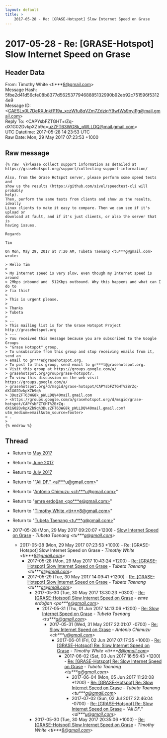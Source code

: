 ```yaml
---
layout: default
title: >
    2017-05-28 - Re: [GRASE-Hotspot] Slow Internet Speed on Grase
---
```


# 2017-05-28 - Re: [GRASE-Hotspot] Slow Internet Speed on Grase

## Header Data

From: Timothy White \<ti***8@gmail.com\><br>
Message Hash: 5fbe2d41d56cfe08b8377d56253779468885132990b92eb92c751596f53124e9<br>
Message ID: \<CAESLx0L7DeRXJnkfP19a_xczWfu8qVZm7ZdziqY9wfWs9nyiPg@mail.gmail.com\><br>
Reply To: \<CAPYsbFZTGHT+rZq-dX1G02DvkpXZb9q=uzZFT63WG8k_pWLLDQ@mail.gmail.com\><br>
UTC Datetime: 2017-05-28 14:23:53 UTC<br>
Raw Date: Mon, 29 May 2017 07:23:53 +1000<br>

## Raw message

```
{% raw  %}Please collect support information as detailed at
https://grasehotspot.org/support/collecting-support-information/

Also, from the Grase Hotspot server, please perform some speed tests and
show us the results (https://github.com/sivel/speedtest-cli will probably
help).
Then, perform the same tests from clients and show us the results, ideally
Linux clients to make it easy to compare. Then we can see if it's upload or
download at fault, and if it's just clients, or also the server that is
having issues.

Regards

Tim

On Mon, May 29, 2017 at 7:20 AM, Tubeta Taenang <tu***g@gmail.com>
wrote:

> Hello Tim
>
> My Internet speed is very slow, even though my Internet speed is around
> 2Mbps inbound and  512Kbps outbound. Why this happens and what can I do to
> fix this?
>
> This is urgent please.
>
> Thanks
> Tubeta
>
> --
> This mailing list is for the Grase Hotspot Project http://grasehotspot.org
> ---
> You received this message because you are subscribed to the Google Groups
> "Grase Hotspot" group.
> To unsubscribe from this group and stop receiving emails from it, send an
> email to gr***e@grasehotspot.org.
> To post to this group, send email to gr***t@grasehotspot.org.
> Visit this group at https://groups.google.com/a/
> grasehotspot.org/group/grase-hotspot/.
> To view this discussion on the web visit https://groups.google.com/a/
> grasehotspot.org/d/msgid/grase-hotspot/CAPYsbFZTGHT%2BrZq-dX1G02DvkpXZb9q%
> 3DuzZFT63WG8k_pWLLDQ%40mail.gmail.com
> <https://groups.google.com/a/grasehotspot.org/d/msgid/grase-hotspot/CAPYsbFZTGHT%2BrZq-dX1G02DvkpXZb9q%3DuzZFT63WG8k_pWLLDQ%40mail.gmail.com?utm_medium=email&utm_source=footer>
> .
>
{% endraw %}
```

## Thread

+ Return to [May 2017](/archive/2017/05)
+ Return to [June 2017](/archive/2017/06)
+ Return to [July 2017](/archive/2017/07)

+ Return to "["Ali DF." <al***u<span>@</span>gmail.com>](/authors/al___u_at_gmail_com)"
+ Return to "[António Chimuzu <ch***u<span>@</span>gmail.com>](/authors/ch___u_at_gmail_com)"
+ Return to "[emre erdoğan <po***e<span>@</span>gmail.com>](/authors/po___e_at_gmail_com)"
+ Return to "[Timothy White <ti***8<span>@</span>gmail.com>](/authors/ti___8_at_gmail_com)"
+ Return to "[Tubeta Taenang <tu***g<span>@</span>gmail.com>](/authors/tu___g_at_gmail_com)"

+ 2017-05-28 (Mon, 29 May 2017 09:20:07 +1200) - [Slow Internet Speed on Grase](/archive/2017/05/e823627b016bd814e939ac0546a84e5848dea8c2c32f0c0643670be319d528e6) - _Tubeta Taenang \<tu***g@gmail.com\>_
  + 2017-05-28 (Mon, 29 May 2017 07:23:53 +1000) - Re: [GRASE-Hotspot] Slow Internet Speed on Grase - _Timothy White \<ti***8@gmail.com\>_
    + 2017-05-28 (Mon, 29 May 2017 10:43:24 +1200) - [Re: [GRASE-Hotspot] Slow Internet Speed on Grase](/archive/2017/05/38b110d9f834267704aab389bdb2b1fc928e34340acbe172386259b7c628745a) - _Tubeta Taenang \<tu***g@gmail.com\>_
    + 2017-05-29 (Tue, 30 May 2017 14:09:41 +1200) - [Re: [GRASE-Hotspot] Slow Internet Speed on Grase](/archive/2017/05/66c69cfc6f6bbbddff641996b20454426fca648e8a775b0a4fab1f7ac3beb154) - _Tubeta Taenang \<tu***g@gmail.com\>_
      + 2017-05-30 (Tue, 30 May 2017 13:30:23 +0300) - [Re: [GRASE-Hotspot] Slow Internet Speed on Grase](/archive/2017/05/1c8a8903ea6ffa6bbf25dc04057ff8af8a443cfec43e615728c5da0e4e000485) - _emre erdoğan \<po***e@gmail.com\>_
        + 2017-05-31 (Thu, 01 Jun 2017 14:13:06 +1200) - [Re: Slow Internet Speed on Grase](/archive/2017/05/7d4939dff8bc48e7dc6f092d1f9fae1aa2cfb0e7fa02f8a57fed37480a9800e6) - _Tubeta Taenang \<tu***g@gmail.com\>_
          + 2017-05-31 (Wed, 31 May 2017 22:01:07 -0700) - [Re: Slow Internet Speed on Grase](/archive/2017/05/3837bf566a3e51037ad1df6587b7e3897ae704e09f6cc2cec19d07512d58801e) - _António Chimuzu \<ch***u@gmail.com\>_
            + 2017-06-01 (Fri, 02 Jun 2017 07:17:35 +1000) - [Re: [GRASE-Hotspot] Re: Slow Internet Speed on Grase](/archive/2017/06/ada36f32c48c8e8151bb02171ef29d12f4221cd9257f8b7e4c72a5dfd753205d) - _Timothy White \<ti***8@gmail.com\>_
              + 2017-06-02 (Sat, 03 Jun 2017 16:56:43 +1200) - [Re: [GRASE-Hotspot] Re: Slow Internet Speed on Grase](/archive/2017/06/6d3a5b1f34ac8ab8d06603387e320f91687fbc91a4a5732b3df930980e6794d4) - _Tubeta Taenang \<tu***g@gmail.com\>_
                + 2017-06-04 (Mon, 05 Jun 2017 11:20:08 +1200) - [Re: [GRASE-Hotspot] Re: Slow Internet Speed on Grase](/archive/2017/06/d7f82feda99bb325cdbe2302667e5e735046abc3c6e179b313392ab7e03b21e4) - _Tubeta Taenang \<tu***g@gmail.com\>_
                + 2017-07-02 (Sun, 02 Jul 2017 22:46:04 -0700) - [Re: [GRASE-Hotspot] Re: Slow Internet Speed on Grase](/archive/2017/07/883cfe405f5e4a65ee5d4f129f6775c69303eebd2b70aaf117293d92151a4546) - _"Ali DF." \<al***u@gmail.com\>_
      + 2017-05-30 (Tue, 30 May 2017 20:35:06 +1000) - [Re: [GRASE-Hotspot] Slow Internet Speed on Grase](/archive/2017/05/9c895d4965e3bbe2ef31fedffe660e12dc7c95892193546340665ceb1bb231a8) - _Timothy White \<ti***8@gmail.com\>_

